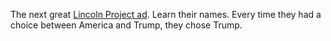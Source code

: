 The next great <a href="https://www.youtube.com/watch?v=-vZp3FAQZvU">Lincoln Project ad</a>. Learn their names. Every time they had a choice between America and Trump, they chose Trump. 
